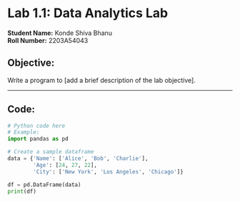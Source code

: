 # Lab 1.1: Data Analytics Lab

**Student Name:** Konde Shiva Bhanu  
**Roll Number:** 2203A54043  

## Objective:
Write a program to [add a brief description of the lab objective].

---

## Code:

```python
# Python code here
# Example:
import pandas as pd

# Create a sample dataframe
data = {'Name': ['Alice', 'Bob', 'Charlie'],
        'Age': [24, 27, 22],
        'City': ['New York', 'Los Angeles', 'Chicago']}

df = pd.DataFrame(data)
print(df)
